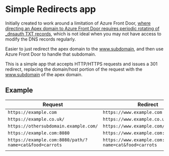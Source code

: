 # Simple Redirects app

Initially created to work around a limitation of Azure Front Door, [where directing an Apex domain to Azure Front Door requires periodic rotating of _dnsauth TXT records][afd-cert-docs], which is not ideal when you may not have access to modify the DNS records regularly.

Easier to just redirect the apex domain to the www.subdomain, and then use Azure Front Door to handle that subdomain.

This is a simple app that accepts HTTP/HTTPS requests and issues a 301 redirect, replacing the domain/host portion of the request with the www.subdomain of the apex domain.

## Example

| Request                                                | Redirect                                                   |
| ------------------------------------------------------ | ---------------------------------------------------------- |
| `https://example.com`                                  | `https://www.example.com`                                  |
| `https://example.co.uk/`                               | `https://www.example.co.uk/`                               |
| `https://othersubdomain.example.com/`                  | `https://www.example.com/`                                 |
| `https://example.com:8080`                             | `https://www.example.com:8080`                             |
| `https://example.com:8080/path/?name=cat&food=carrots` | `https://www.example.com:8080/path/?name=cat&food=carrots` |
|                                                        |



<!-- Links:  -->

[afd-cert-docs]: https://learn.microsoft.com/en-us/azure/frontdoor/apex-domain#azure-front-door-managed-tls-certificate-rotation